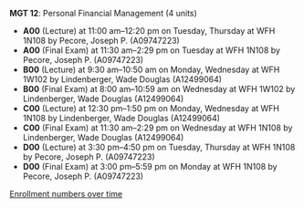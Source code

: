 **MGT 12**: Personal Financial Management (4 units)

- **A00** (Lecture) at 11:00 am–12:20 pm on Tuesday, Thursday at WFH 1N108 by Pecore, Joseph P. (A09747223)
- **A00** (Final Exam) at 11:30 am–2:29 pm on Tuesday at WFH 1N108 by Pecore, Joseph P. (A09747223)
- **B00** (Lecture) at 9:30 am–10:50 am on Monday, Wednesday at WFH 1W102 by Lindenberger, Wade Douglas (A12499064)
- **B00** (Final Exam) at 8:00 am–10:59 am on Wednesday at WFH 1W102 by Lindenberger, Wade Douglas (A12499064)
- **C00** (Lecture) at 12:30 pm–1:50 pm on Monday, Wednesday at WFH 1N108 by Lindenberger, Wade Douglas (A12499064)
- **C00** (Final Exam) at 11:30 am–2:29 pm on Wednesday at WFH 1N108 by Lindenberger, Wade Douglas (A12499064)
- **D00** (Lecture) at 3:30 pm–4:50 pm on Tuesday, Thursday at WFH 1N108 by Pecore, Joseph P. (A09747223)
- **D00** (Final Exam) at 3:00 pm–5:59 pm on Monday at WFH 1N108 by Pecore, Joseph P. (A09747223)

[Enrollment numbers over time](./MGT12.tsv)
